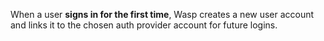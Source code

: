 When a user **signs in for the first time**, Wasp creates a new user account and links it to the chosen auth provider account for future logins.

<!-- This snippet is used in overview.md, google.md and github.md -->
